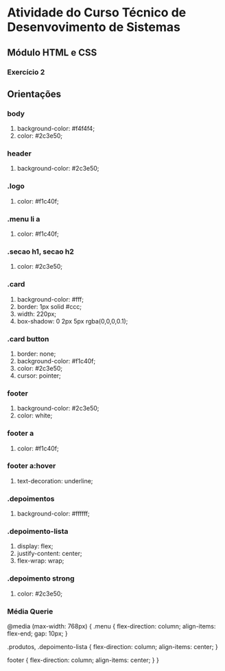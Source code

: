 # Atividade do Curso Técnico de Desenvovimento de Sistemas
## Módulo HTML e CSS
### Exercício 2

## Orientações

### body
1. background-color: #f4f4f4;
2. color: #2c3e50;

### header
1. background-color: #2c3e50;

### .logo
1. color: #f1c40f;

### .menu li a
1. color: #f1c40f;

### .secao h1, secao h2
1. color: #2c3e50;

### .card
1. background-color: #fff;
2. border: 1px solid #ccc;
3. width: 220px;
4. box-shadow: 0 2px 5px rgba(0,0,0,0.1);

### .card button
1. border: none;
2. background-color: #f1c40f;
3. color: #2c3e50;
4. cursor: pointer;

### footer
1. background-color: #2c3e50;
2. color: white;

### footer a
1. color: #f1c40f;

### footer a:hover
1. text-decoration: underline;

### .depoimentos
1. background-color: #ffffff;

### .depoimento-lista
1. display: flex;
2. justify-content: center;
3. flex-wrap: wrap;

### .depoimento strong
1. color: #2c3e50;

### Média Querie
@media (max-width: 768px) {
  .menu {
    flex-direction: column;
    align-items: flex-end;
    gap: 10px;
  }

  .produtos, .depoimento-lista {
    flex-direction: column;
    align-items: center;
  }

  footer {
    flex-direction: column;
    align-items: center;
  }
}
